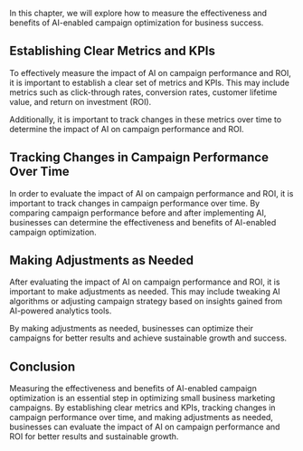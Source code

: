 
In this chapter, we will explore how to measure the effectiveness and benefits of AI-enabled campaign optimization for business success.

Establishing Clear Metrics and KPIs
-----------------------------------

To effectively measure the impact of AI on campaign performance and ROI, it is important to establish a clear set of metrics and KPIs. This may include metrics such as click-through rates, conversion rates, customer lifetime value, and return on investment (ROI).

Additionally, it is important to track changes in these metrics over time to determine the impact of AI on campaign performance and ROI.

Tracking Changes in Campaign Performance Over Time
--------------------------------------------------

In order to evaluate the impact of AI on campaign performance and ROI, it is important to track changes in campaign performance over time. By comparing campaign performance before and after implementing AI, businesses can determine the effectiveness and benefits of AI-enabled campaign optimization.

Making Adjustments as Needed
----------------------------

After evaluating the impact of AI on campaign performance and ROI, it is important to make adjustments as needed. This may include tweaking AI algorithms or adjusting campaign strategy based on insights gained from AI-powered analytics tools.

By making adjustments as needed, businesses can optimize their campaigns for better results and achieve sustainable growth and success.

Conclusion
----------

Measuring the effectiveness and benefits of AI-enabled campaign optimization is an essential step in optimizing small business marketing campaigns. By establishing clear metrics and KPIs, tracking changes in campaign performance over time, and making adjustments as needed, businesses can evaluate the impact of AI on campaign performance and ROI for better results and sustainable growth.
